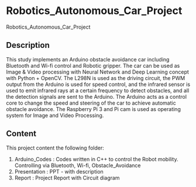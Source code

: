 # Robotics_Autonomous_Car_Project
Robotics_Autonomous_Car_Project

## Description
This study implements an Arduino obstacle avoidance car including Bluetooth and Wi-fi control and Robotic gripper. The car can be used as Image & Video processing with Neural Network and Deep Learning concept with Python + OpenCV. The L298N is used as the driving circuit, the PWM output from the Arduino is used for speed control, and the infrared sensor is used to emit infrared rays at a certain frequency to detect obstacles, and all the detection signals are sent to the Arduino. The Arduino acts as a control core to change the speed and steering of the car to achieve automatic obstacle avoidance. The Raspberry Pi 3 and Pi cam is used as operating system for Image and Video Processing.

## Content
This project content the following folder:

1. Arduino_Codes : Codes written in C++ to control the Robot mobility. Controlling via Bluetooth, Wi-fi, Obstacle_Avoidance
2. Presentation : PPT - with description
3. Report : Project Report with Circuit diagram
                   
